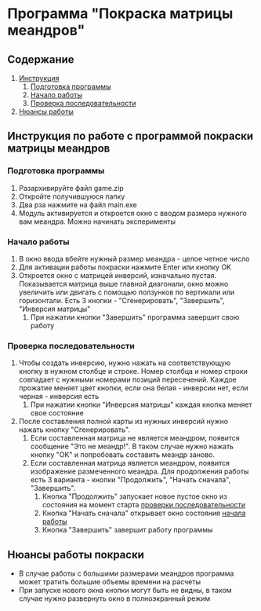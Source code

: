# Программа "Покраска матрицы меандров"

## Содержание

1. [Инструкция](#инструкция-по-работе-с-программой-покраски-матрицы-меандров)
   1. [Подготовка программы](#подготовка-программы)
   2. [Начало работы](#начало-работы)
   3. [Проверка последовательности](#проверка-последовательности)
2. [Нюансы работы](#нюансы-работы-покраски)

## Инструкция по работе с программой покраски матрицы меандров

### Подготовка программы

1. Разархивируйте файл game.zip
2. Откройте получившуюся папку
3. Два рза нажмите на файл main.exe
4. Модуль активируется и откроется окно с вводом размера нужного вам меандра. Можно начинать эксперименты

### Начало работы

1. В окно ввода вбейте нужный размер меандра - целое четное число
2. Для активации работы покраски нажмите Enter или кнопку OK
3. Откроется окно с матрицей инверсий, изначально пустая. Показывается матрица выше главной диагонали, окно можно
увеличить или двигать с помощью ползунков по вертикали или горизонтали. Есть 3 кнопки - "Сгенерировать", "Завершить",
"Инверсия матрицы"
   1. При нажатии кнопки "Завершить" программа завершит свою работу

### Проверка последовательности

1. Чтобы создать инверсию, нужно нажать на соответствующую кнопку в нужном столбце и строке. Номер столбца и номер
строки совпадает с нужными номерами позиций пересечений. Каждое прожатие меняет цвет кнопки, если она белая - инверсии
нет, если черная - инверсия есть
   1. При нажатии кнопки "Инверсия матрицы" каждая кнопка меняет свое состояние 
2. После составления полной карты из нужных инверсий нужно нажать кнопку "Сгенерировать". 
   1. Если составленная матрица не является меандром, появится сообщение "Это не меандр!". В таком случае нужно нажать
   кнопку "OK" и попробовать составить меандр заново.
   2. Если составленная матрица является меандром, появится изображение размеченного меандра. Для продолжения работы
   есть 3 варианта - кнопки "Продолжить", "Начать сначала", "Завершить".
      1. Кнопка "Продолжить" запускает новое пустое окно из состояния на момент старта
      [проверки последовательности](#проверка-последовательности)
      2. Кнопка "Начать сначала" открывает окно состояния [начала работы](#начало-работы)
      3. Кнопка "Завершить" завершит работу программы

## Нюансы работы покраски

- В случае работы с большими размерами меандров программа может тратить большие объемы времени на расчеты 
- При запуске нового окна кнопки могут быть не видны, в таком случае нужно развернуть окно в полноэкранный режим
